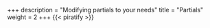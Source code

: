 +++
description = "Modifying partials to your needs"
title = "Partials"
weight = 2
+++
{{< piratify >}}